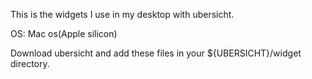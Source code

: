 This is the widgets I use in my desktop with ubersicht.

OS: Mac os(Apple silicon)

Download ubersicht and add these files in your ${UBERSICHT}/widget directory.

